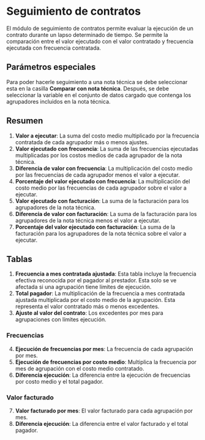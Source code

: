 # Seguimiento de contratos

El módulo de seguimiento de contratos permite evaluar la ejecución de un
contrato durante un lapso determinado de tiempo. Se permite la comparación entre
el valor ejecutado con el valor contratado y frecuencia ejecutada con
frecuencia contratada.

## Parámetros especiales

Para poder hacerle seguimiento a una nota técnica se debe seleccionar esta en
la casilla **Comparar con nota técnica**. Después, se debe seleccionar la
variable en el conjunto de datos cargado que contenga los agrupadores incluidos
en la nota técnica.

## Resumen

1. **Valor a ejecutar**: La suma del costo medio multiplicado por la frecuencia
contratada de cada agrupador más o menos ajustes.
2. **Valor ejecutado con frecuencia**: La suma de las frecuencias ejecutadas
multiplicadas por los costos medios de cada agrupador de la nota técnica.
3. **Diferencia de valor con frecuencia**: La multiplicación del costo medio
   por las frecuencias de cada agrupador menos el valor a ejecutar.
4. **Porcentaje del valor ejecutado con frecuencia**: La multiplicación del
   costo medio por las frecuencias de cada agrupador sobre el valor a ejecutar.
5. **Valor ejecutado con facturación**: La suma de la facturación para los
   agrupadores de la nota técnica.
6. **Diferencia de valor con facturación**: La suma de la facturación para los
   agrupadores de la nota técnica menos el valor a ejecutar.
7. **Porcentaje del valor ejecutado con facturación**: La suma de la
   facturación para los agrupadores de la nota técnica sobre el valor a
   ejecutar.



## Tablas

1. **Frecuencia a mes contratada ajustada**: Esta tabla incluye la frecuencia
   efectiva reconocida por el pagador al prestador. Esta solo se ve afectada si
   una agrupación tiene límites de ejecución.
2. **Total pagador**: La multiplicación de la frecuencia a mes contratada
   ajustada multiplicada por el costo medio de la agrupación. Esta representa
   el valor contratado más o menos excedentes.
3. **Ajuste al valor del contrato**: Los excedentes por mes para agrupaciones
   con límites ejecución.

### Frecuencias

4. **Ejecución de frecuencias por mes**: La frecuencia de cada agrupación por
   mes.
5. **Ejecución de frecuencias por costo medio**: Multiplica la frecuencia por
   mes de agrupación con el costo medio contratado.
6. **Diferencia ejecución**: La diferencia entre la ejecución de frecuencias
   por costo medio y el total pagador.

### Valor facturado

7. **Valor facturado por mes**: El valor facturado para cada agrupación por
   mes.
8. **Diferencia ejecución**: La diferencia entre el valor facturado y el total
   pagador.
